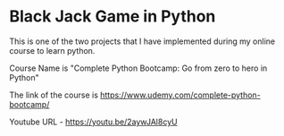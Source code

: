 # Black Jack Game in Python

This is one of the two projects that I have implemented during my online course to learn python.

Course Name is "Complete Python Bootcamp: Go from zero to hero in Python"

The link of the course is https://www.udemy.com/complete-python-bootcamp/

Youtube URL - https://youtu.be/2aywJAl8cyU
